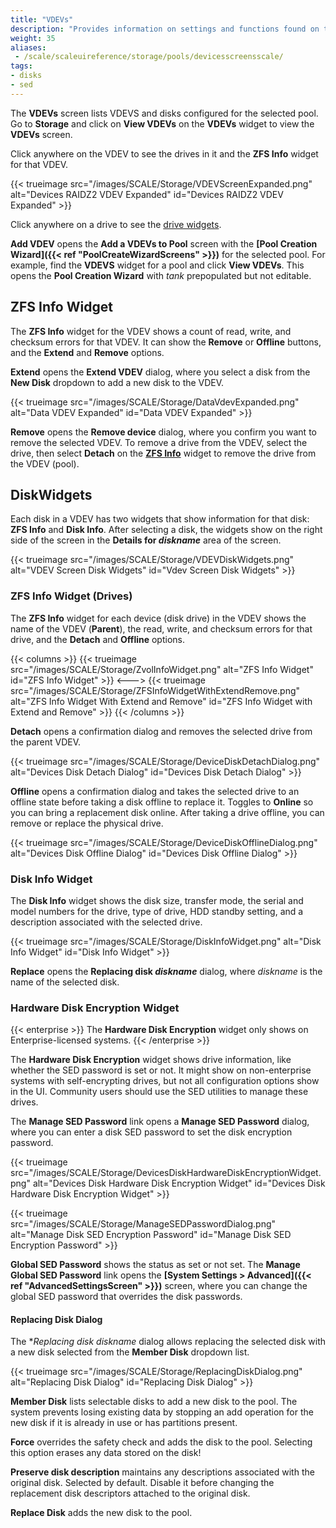 ```yaml
---
title: "VDEVs"
description: "Provides information on settings and functions found on the VDEVs screens and widget."
weight: 35
aliases:
 - /scale/scaleuireference/storage/pools/devicesscreensscale/
tags:
- disks
- sed
---
```


The **VDEVs** screen lists VDEVS and disks configured for the selected pool.
Go to **Storage** and click on **View VDEVs** on the **VDEVs** widget to view the **VDEVs** screen.

Click anywhere on the VDEV to see the drives in it and the **ZFS Info** widget for that VDEV.

{{< trueimage src="/images/SCALE/Storage/VDEVScreenExpanded.png" alt="Devices RAIDZ2 VDEV Expanded" id="Devices RAIDZ2 VDEV Expanded" >}}

Click anywhere on a drive to see the [drive widgets](#disk-widgets).

**Add VDEV** opens the **Add a VDEVs to Pool** screen with the **[Pool Creation Wizard]({{< ref "PoolCreateWizardScreens" >}})** for the selected pool.
For example, find the **VDEVS** widget for a pool and click **View VDEVs**.
This opens the **Pool Creation Wizard** with *tank* prepopulated but not editable.

## ZFS Info Widget
The **ZFS Info** widget for the VDEV shows a count of read, write, and checksum errors for that VDEV. It can show the **Remove** or **Offline** buttons, and the **Extend** and **Remove** options.

**Extend** opens the **Extend VDEV** dialog, where you select a disk from the **New Disk** dropdown to add a new disk to the VDEV.

{{< trueimage src="/images/SCALE/Storage/DataVdevExpanded.png" alt="Data VDEV Expanded" id="Data VDEV Expanded" >}}

**Remove** opens the **Remove device** dialog, where you confirm you want to remove the selected VDEV.
To remove a drive from the VDEV, select the drive, then select **Detach** on the **[ZFS Info](#zfs-info-widget-drives)** widget to remove the drive from the VDEV (pool).

## DiskWidgets

Each disk in a VDEV has two widgets that show information for that disk: **ZFS Info** and **Disk Info**.
After selecting a disk, the widgets show on the right side of the screen in the **Details for *diskname*** area of the screen.

{{< trueimage src="/images/SCALE/Storage/VDEVDiskWidgets.png" alt="VDEV Screen Disk Widgets" id="Vdev Screen Disk Widgets" >}}

### ZFS Info Widget (Drives)

The **ZFS Info** widget for each device (disk drive) in the VDEV shows the name of the VDEV (**Parent**), the read, write, and checksum errors for that drive, and the **Detach** and **Offline** options.

{{< columns >}}
{{< trueimage src="/images/SCALE/Storage/ZvolInfoWidget.png" alt="ZFS Info Widget" id="ZFS Info Widget" >}}
<--->
{{< trueimage src="/images/SCALE/Storage/ZFSInfoWidgetWithExtendRemove.png" alt="ZFS Info Widget With Extend and Remove" id="ZFS Info Widget with Extend and Remove" >}}
{{< /columns >}}

**Detach** opens a confirmation dialog and removes the selected drive from the parent VDEV.

{{< trueimage src="/images/SCALE/Storage/DeviceDiskDetachDialog.png" alt="Devices Disk Detach Dialog" id="Devices Disk Detach Dialog" >}}

**Offline** opens a confirmation dialog and takes the selected drive to an offline state before taking a disk offline to replace it. 
Toggles to **Online** so you can bring a replacement disk online.
After taking a drive offline, you can remove or replace the physical drive.

{{< trueimage src="/images/SCALE/Storage/DeviceDiskOfflineDialog.png" alt="Devices Disk Offline Dialog" id="Devices Disk Offline Dialog" >}}

### Disk Info Widget

The **Disk Info** widget shows the disk size, transfer mode, the serial and model numbers for the drive, type of drive, HDD standby setting, and a description associated with the selected drive.

{{< trueimage src="/images/SCALE/Storage/DiskInfoWidget.png" alt="Disk Info Widget" id="Disk Info Widget" >}}

**Replace** opens the **Replacing disk *diskname*** dialog, where *diskname* is the name of the selected disk.

### Hardware Disk Encryption Widget
{{< enterprise >}}
The **Hardware Disk Encryption** widget only shows on Enterprise-licensed systems.
{{< /enterprise >}}

The **Hardware Disk Encryption** widget shows drive information, like whether the SED password is set or not.
It might show on non-enterprise systems with self-encrypting drives, but not all configuration options show in the UI. Community users should use the SED utilities to manage these drives.

The **Manage SED Password** link opens a **Manage SED Password** dialog, where you can enter a disk SED password to set the disk encryption password.

{{< trueimage src="/images/SCALE/Storage/DevicesDiskHardwareDiskEncryptionWidget.png" alt="Devices Disk Hardware Disk Encryption Widget" id="Devices Disk Hardware Disk Encryption Widget" >}}

{{< trueimage src="/images/SCALE/Storage/ManageSEDPasswordDialog.png" alt="Manage Disk SED Encryption Password" id="Manage Disk SED Encryption Password" >}}

**Global SED Password** shows the status as set or not set.
The **Manage Global SED Password** link opens the **[System Settings > Advanced]({{< ref "AdvancedSettingsScreen" >}})** screen, where you can change the global SED password that overrides the disk passwords.

#### Replacing Disk Dialog

The **Replacing disk *diskname** dialog allows replacing the selected disk with a new disk selected from the **Member Disk** dropdown list.

{{< trueimage src="/images/SCALE/Storage/ReplacingDiskDialog.png" alt="Replacing Disk Dialog" id="Replacing Disk Dialog" >}}

**Member Disk** lists selectable disks to add a new disk to the pool.
The system prevents losing existing data by stopping an add operation for the new disk if it is already in use or has partitions present.

**Force** overrides the safety check and adds the disk to the pool. Selecting this option erases any data stored on the disk!

**Preserve disk description** maintains any descriptions associated with the original disk. Selected by default. Disable it before changing the replacement disk descriptors attached to the original disk.

**Replace Disk** adds the new disk to the pool.
